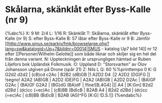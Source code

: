 # Skålarna, skänklåt efter Byss-Kalle (nr 9)

{%abc%}
X: 9
M: 2/4
L: 1/16
R: Skänklåt
T: Skålarna, skänklåt efter Byss-Kalle (nr 9)
S: efter Byss-Kalle
B: 57 låtar efter Byss-Kalle nr 9
B: Jämför [[http://www.smus.se/earkiv/fmk/browselarge.php?lang=sw&katalogid=Up+7&bildnr=00014|SMUS - katalog Up7 bild 14]] nr 12 efter [[Personer/Wilhelm Gelotte]] som både liknar och skiljer sig en hel del från denna variant.
N: Uppteckningen är ursprungligen hämtad ur Ruben Liljefors bok Upländsk Folkmusik.
O: Uppland
D: "Storsvarten" av Olov Johansson utgiven på Drone (spår 21)
Z: Nils L
Q: 60
%%printtempo 0
K: G
G2d2 d2d2 | (cB)cd c2Ac | B2B2 (dB)GB |1 A2D2 D4 :|2 A2D2 (DG)FG |]
!segno! A2A2 (AB)GB | A2D2 (DE)FG | A2A2 (AB)GB | A2D2 D2Ac | (BA)GF G2Ac | (BA)GF G2A2 | 
(BG)dG (BA)dF | !fine![B,4G4] |]| A4 | [K:Gm] B2d2 d2Bd | (dc)cc (=ec)Ac | (cB)BB (Bd)cB |
B2AB A4 | B2d2 d2Bd | (dc)cc (=ec)Ac | (cB)BB (Bd)cB | B2AB (AG)^FG [K:G] !D.S.!|] {%endabc%}

